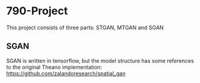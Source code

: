 # 790-Project
This project consists of three parts: STGAN, MTGAN and SGAN

## SGAN
SGAN is written in tensorflow, but the model structure has some references to the original Theano implementation: 
https://github.com/zalandoresearch/spatial_gan
